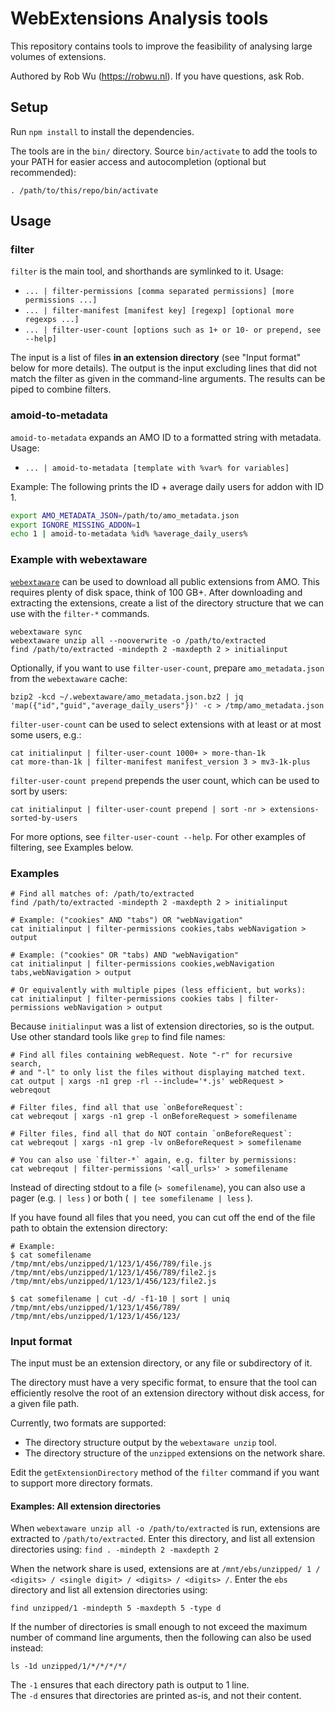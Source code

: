 # WebExtensions Analysis tools

This repository contains tools to improve the feasibility of analysing large
volumes of extensions.

Authored by Rob Wu (https://robwu.nl). If you have questions, ask Rob.


## Setup

Run `npm install` to install the dependencies.

The tools are in the `bin/` directory. Source `bin/activate` to add the tools
to your PATH for easier access and autocompletion (optional but recommended):

```
. /path/to/this/repo/bin/activate
```


## Usage

### filter

`filter` is the main tool, and shorthands are symlinked to it. Usage:

- `... | filter-permissions [comma separated permissions] [more permissions ...]`
- `... | filter-manifest [manifest key] [regexp] [optional more regexps ...]`
- `... | filter-user-count [options such as 1+ or 10- or prepend, see --help]`

The input is a list of files **in an extension directory** (see "Input format"
below for more details).
The output is the input excluding lines that did not match the filter as given
in the command-line arguments. The results can be piped to combine filters.

### amoid-to-metadata

`amoid-to-metadata` expands an AMO ID to a formatted string with metadata.
Usage:

- `... | amoid-to-metadata [template with %var% for variables]`

Example: The following prints the ID + average daily users for addon with ID 1.

```sh
export AMO_METADATA_JSON=/path/to/amo_metadata.json
export IGNORE_MISSING_ADDON=1
echo 1 | amoid-to-metadata %id% %average_daily_users%
```

### Example with webextaware

[`webextaware`](https://github.com/cr/webextaware) can be used to download all
public extensions from AMO. This requires plenty of disk space, think of 100 GB+.
After downloading and extracting the extensions, create a list of the directory
structure that we can use with the `filter-*` commands.

```
webextaware sync
webextaware unzip all --nooverwrite -o /path/to/extracted
find /path/to/extracted -mindepth 2 -maxdepth 2 > initialinput
```

Optionally, if you want to use `filter-user-count`, prepare `amo_metadata.json` from the `webextaware` cache:

```
bzip2 -kcd ~/.webextaware/amo_metadata.json.bz2 | jq 'map({"id","guid","average_daily_users"})' -c > /tmp/amo_metadata.json
```

`filter-user-count` can be used to select extensions with at least or at most some users, e.g.:

```
cat initialinput | filter-user-count 1000+ > more-than-1k
cat more-than-1k | filter-manifest manifest_version 3 > mv3-1k-plus
```

`filter-user-count prepend` prepends the user count, which can be used to sort by users:

```
cat initialinput | filter-user-count prepend | sort -nr > extensions-sorted-by-users
```

For more options, see `filter-user-count --help`.
For other examples of filtering, see Examples below.


### Examples

```
# Find all matches of: /path/to/extracted
find /path/to/extracted -mindepth 2 -maxdepth 2 > initialinput

# Example: ("cookies" AND "tabs") OR "webNavigation"
cat initialinput | filter-permissions cookies,tabs webNavigation > output

# Example: ("cookies" OR "tabs) AND "webNavigation"
cat initialinput | filter-permissions cookies,webNavigation tabs,webNavigation > output

# Or equivalently with multiple pipes (less efficient, but works):
cat initialinput | filter-permissions cookies tabs | filter-permissions webNavigation > output
```

Because `initialinput` was a list of extension directories, so is the output.
Use other standard tools like `grep` to find file names:

```
# Find all files containing webRequest. Note "-r" for recursive search,
# and "-l" to only list the files without displaying matched text.
cat output | xargs -n1 grep -rl --include='*.js' webRequest > webreqout

# Filter files, find all that use `onBeforeRequest`:
cat webreqout | xargs -n1 grep -l onBeforeRequest > somefilename

# Filter files, find all that do NOT contain `onBeforeRequest`:
cat webreqout | xargs -n1 grep -lv onBeforeRequest > somefilename

# You can also use `filter-*` again, e.g. filter by permissions:
cat webreqout | filter-permissions '<all_urls>' > somefilename
```

Instead of directing stdout to a file (`> somefilename`), you can also use
a pager (e.g. `| less` ) or both (` | tee somefilename | less` ).

If you have found all files that you need, you can cut off the end of the file
path to obtain the extension directory:

```
# Example:
$ cat somefilename
/tmp/mnt/ebs/unzipped/1/123/1/456/789/file.js
/tmp/mnt/ebs/unzipped/1/123/1/456/789/file2.js
/tmp/mnt/ebs/unzipped/1/123/1/456/123/file2.js

$ cat somefilename | cut -d/ -f1-10 | sort | uniq
/tmp/mnt/ebs/unzipped/1/123/1/456/789/
/tmp/mnt/ebs/unzipped/1/123/1/456/123/
```


### Input format

The input must be an extension directory, or any file or subdirectory of it.

The directory must have a very specific format, to ensure that the tool can
efficiently resolve the root of an extension directory without disk access,
for a given file path.

Currently, two formats are supported:

- The directory structure output by the `webextaware unzip` tool.
- The directory structure of the `unzipped` extensions on the network share.

Edit the `getExtensionDirectory` method of the `filter` command if you want to
support more directory formats.

#### Examples: All extension directories

When `webextaware unzip all -o /path/to/extracted` is run, extensions are
extracted to `/path/to/extracted`. Enter this directory, and list all extension
directories using: `find . -mindepth 2 -maxdepth 2`

When the network share is used, extensions are at
`/mnt/ebs/unzipped/ 1 / <digits> / <single digit> / <digits> / <digits> /`.
Enter the `ebs` directory and list all extension directories using:

```
find unzipped/1 -mindepth 5 -maxdepth 5 -type d
```

If the number of directories is small enough to not exceed the maximum number
of command line arguments, then the following can also be used instead:
```
ls -1d unzipped/1/*/*/*/*/
```

The `-1` ensures that each directory path is output to 1 line.  
The `-d` ensures that directories are printed as-is, and not their content.

